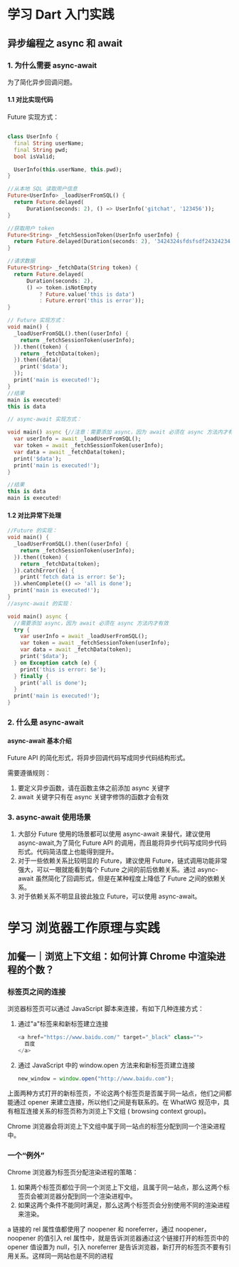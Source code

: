 # 学习 Dart 入门实践

## 异步编程之 async 和 await

### 1. 为什么需要 async-await

为了简化异步回调问题。

#### 1.1 对比实现代码

Future 实现方式：

```dart

class UserInfo {
  final String userName;
  final String pwd;
  bool isValid;

  UserInfo(this.userName, this.pwd);
}

//从本地 SQL 读取用户信息
Future<UserInfo> _loadUserFromSQL() {
  return Future.delayed(
      Duration(seconds: 2), () => UserInfo('gitchat', '123456'));
}

//获取用户 token
Future<String> _fetchSessionToken(UserInfo userInfo) {
  return Future.delayed(Duration(seconds: 2), '3424324sfdsfsdf24324234');
}

//请求数据
Future<String> _fetchData(String token) {
  return Future.delayed(
      Duration(seconds: 2),
      () => token.isNotEmpty
          ? Future.value('this is data')
          : Future.error('this is error'));
}

// Future 实现方式：
void main() {
  _loadUserFromSQL().then((userInfo) {
    return _fetchSessionToken(userInfo);
  }).then((token) {
    return _fetchData(token);
  }).then((data){
    print('$data');
  });
  print('main is executed!');
}
//结果
main is executed!
this is data

// async-await 实现方式：

void main() async {//注意：需要添加 async，因为 await 必须在 async 方法内才有效
  var userInfo = await _loadUserFromSQL();
  var token = await _fetchSessionToken(userInfo);
  var data = await _fetchData(token);
  print('$data');
  print('main is executed!');
}

//结果
this is data
main is executed!
```

#### 1.2 对比异常下处理

```dart
//Future 的实现：
void main() {
  _loadUserFromSQL().then((userInfo) {
    return _fetchSessionToken(userInfo);
  }).then((token) {
    return _fetchData(token);
  }).catchError((e) {
    print('fetch data is error: $e');
  }).whenComplete(() => 'all is done');
  print('main is executed!');
}
//async-await 的实现：

void main() async {
  //需要添加 async，因为 await 必须在 async 方法内才有效
  try {
    var userInfo = await _loadUserFromSQL();
    var token = await _fetchSessionToken(userInfo);
    var data = await _fetchData(token);
    print('$data');
  } on Exception catch (e) {
    print('this is error: $e');
  } finally {
    print('all is done');
  }
  print('main is executed!');
}

```

### 2. 什么是 async-await

#### async-await 基本介绍

Future API 的简化形式，将异步回调代码写成同步代码结构形式。

需要遵循规则：

1. 要定义异步函数，请在函数主体之前添加 async 关键字
2. await 关键字只有在 async 关键字修饰的函数才会有效

### 3. async-await 使用场景

1. 大部分 Future 使用的场景都可以使用 async-await 来替代，建议使用 async-await,为了简化 Future API 的调用，而且能将异步代码写成同步代码形式。代码简洁度上也能得到提升。
2. 对于一些依赖关系比较明显的 Future，建议使用 Future，链式调用功能非常强大，可以一眼就能看到每个 Future 之间的前后依赖关系。通过 async-await 虽然简化了回调形式，但是在某种程度上降低了 Future 之间的依赖关系。
3. 对于依赖关系不明显且彼此独立 Future，可以使用 async-await。

# 学习 浏览器工作原理与实践

## 加餐一｜浏览上下文组：如何计算 Chrome 中渲染进程的个数？

### 标签页之间的连接

浏览器标签页可以通过 JavaScript 脚本来连接，有如下几种连接方式：

1. 通过"a"标签来和新标签建立连接

   ```javascript
   <a href="https://www.baidu.com/" target="_black" class="">
     百度
   </a>
   ```

2. 通过 JavaScript 中的 window.open 方法来和新标签页建立连接
   ```javascript
   new_window = window.open("http://www.baidu.com");
   ```

上面两种方式打开的新标签页，不论这两个标签页是否属于同一站点，他们之间都能通过 opener 来建立连接，所以他们之间是有联系的。在 WhatWG 规范中，具有相互连接关系的标签页称为浏览上下文组 ( browsing context group)。

Chrome 浏览器会将浏览上下文组中属于同一站点的标签分配到同一个渲染进程中。

### 一个“例外”

Chrome 浏览器为标签页分配渲染进程的策略：

1. 如果两个标签页都位于同一个浏览上下文组，且属于同一站点，那么这两个标签页会被浏览器分配到同一个渲染进程中。
2. 如果这两个条件不能同时满足，那么这两个标签页会分别使用不同的渲染进程来渲染。

a 链接的 rel 属性值都使用了 noopener 和 noreferrer，通过 noopener， noopener 的值引入 rel 属性中，就是告诉浏览器通过这个链接打开的标签页中的 opener 值设置为 null，引入 noreferrer 是告诉浏览器，新打开的标签页不要有引用关系。这样同一网站也是不同的进程
